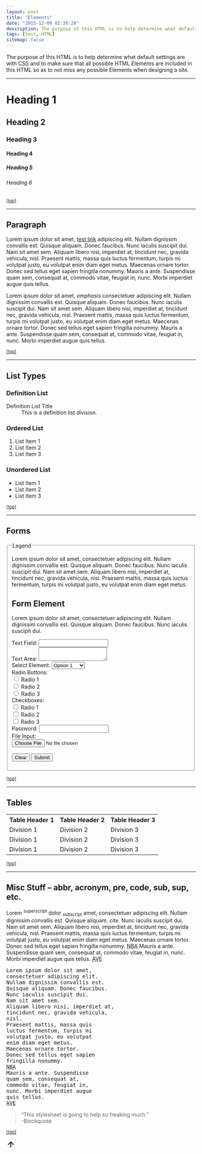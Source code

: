 ```yaml
---
layout: post
title: "Elements"
date: "2015-12-09 02:30:20"
description: The purpose of this HTML is to help determine what default settings are with CSS and to make sure that all possible HTML Elements are included...
tags: [test, HTML]
sitemap: false
---
```


<p>The purpose of this HTML is to help determine what default settings are with CSS and to make sure that all possible HTML Elements are included in this HTML so as to not miss any possible Elements when designing a site.</p>

<hr>

<h1>Heading 1</h1>
<h2>Heading 2</h2>
<h3>Heading 3</h3>
<h4>Heading 4</h4>
<h5>Heading 5</h5>
<h6>Heading 6</h6>

<p><small><a href="#content">[top]</a></small></p>

<hr>

<h2 id="paragraph">Paragraph</h2>

<p>Lorem ipsum dolor sit amet, <a href="#" title="test link">test link</a> adipiscing elit. Nullam dignissim convallis est. Quisque aliquam. Donec faucibus. Nunc iaculis suscipit dui. Nam sit amet sem. Aliquam libero nisi, imperdiet at, tincidunt nec, gravida vehicula, nisl. Praesent mattis, massa quis luctus fermentum, turpis mi volutpat justo, eu volutpat enim diam eget metus. Maecenas ornare tortor. Donec sed tellus eget sapien fringilla nonummy. Mauris a ante. Suspendisse quam sem, consequat at, commodo vitae, feugiat in, nunc. Morbi imperdiet augue quis tellus.</p>

<p>Lorem ipsum dolor sit amet, <em>emphasis</em> consectetuer adipiscing elit. Nullam dignissim convallis est. Quisque aliquam. Donec faucibus. Nunc iaculis suscipit dui. Nam sit amet sem. Aliquam libero nisi, imperdiet at, tincidunt nec, gravida vehicula, nisl. Praesent mattis, massa quis luctus fermentum, turpis mi volutpat justo, eu volutpat enim diam eget metus. Maecenas ornare tortor. Donec sed tellus eget sapien fringilla nonummy. Mauris a ante. Suspendisse quam sem, consequat at, commodo vitae, feugiat in, nunc. Morbi imperdiet augue quis tellus.</p>

<p><small><a href="#content">[top]</a></small></p>

<hr>

<h2 id="list_types">List Types</h2>

<h3>Definition List</h3>
<dl>
<dt>Definition List Title</dt>
<dd>This is a definition list division.</dd>
</dl>
<h3>Ordered List</h3>
<ol>
<li>List Item 1</li>
<li>List Item 2</li>
<li>List Item 3</li>
</ol>
<h3>Unordered List</h3>
<ul>
<li>List Item 1</li>
<li>List Item 2</li>
<li>List Item 3</li>
</ul>

<p><small><a href="#content">[top]</a></small></p>

<hr>

<h2 id="form_elements">Forms</h2>

<fieldset>
<legend>Legend</legend>
<p>Lorem ipsum dolor sit amet, consectetuer adipiscing elit. Nullam dignissim convallis est. Quisque aliquam. Donec faucibus. Nunc iaculis suscipit dui. Nam sit amet sem. Aliquam libero nisi, imperdiet at, tincidunt nec, gravida vehicula, nisl. Praesent mattis, massa quis luctus fermentum, turpis mi volutpat justo, eu volutpat enim diam eget metus.</p>

<form>

<h2>Form Element</h2>

<p>Lorem ipsum dolor sit amet, consectetuer adipiscing elit. Nullam dignissim convallis est. Quisque aliquam. Donec faucibus. Nunc iaculis suscipit dui.</p>

<div class="form-group">
<label for="text_field">Text Field:</label>
  <input class="form-control" type="text" id="text_field">
</div>

<div class="form-group">
<label for="text_area">Text Area:</label>
  <textarea class="form-control" id="text_area"></textarea>
</div>

<div class="form-group">
<label for="select_element">Select Element:</label>
<select class="form-control" name="select_element">

<optgroup label="Option Group 1">
<option value="1">Option 1</option>
<option value="2">Option 2</option>
<option value="3">Option 3</option>
</optgroup></p>
<optgroup label="Option Group 2">
<option value="1">Option 1</option>
<option value="2">Option 2</option>
<option value="3">Option 3</option>
</optgroup>
</select>
</div>

<div class="form-group">
<label for="radio_buttons">Radio Buttons:</label><br>
<input type="radio" class="form-check-input" name="radio_button" value="radio_1"> Radio 1<br>
<input type="radio" class="form-check-input" name="radio_button" value="radio_2"> Radio 2<br>
<input type="radio" class="form-check-input" name="radio_button" value="radio_3"> Radio 3
</div>

<div class="form-group">
<label for="checkboxes">Checkboxes:</label><br>
<input type="checkbox" class="form-check-input" name="checkboxes" value="check_1"> Radio 1<br>
<input type="checkbox" class="form-check-input" name="checkboxes" value="check_2"> Radio 2<br>
<input type="checkbox" class="form-check-input" name="checkboxes" value="check_3"> Radio 3
</div>

<div class="form-group">
<label for="password">Password:</label>
<input type="password" class="password form-control" name="password">
</div>

<div class="form-group">
<label for="file">File Input:</label><br>
<input type="file" class="form-control-file" name="file"><br><br>
<input class="btn" type="reset" value="Clear"> <input class="btn btn-primary" type="submit" value="Submit">
</div>

</form>
</fieldset>

<p><small><a href="#content">[top]</a></small></p>

<hr>

<h2 id="tables">Tables</h2>

<table cellspacing="0" cellpadding="0">
<tr>
<th>Table Header 1</th>
<th>Table Header 2</th>
<th>Table Header 3</th>
</tr>
<tr>
<td>Division 1</td>
<td>Division 2</td>
<td>Division 3</td>
</tr>
<tr class="even">
<td>Division 1</td>
<td>Division 2</td>
<td>Division 3</td>
</tr>
<tr>
<td>Division 1</td>
<td>Division 2</td>
<td>Division 3</td>
</tr>
</table>

<p><small><a href="#content">[top]</a></small></p>

<hr>

<h2 id="misc">Misc Stuff &#8211; abbr, acronym, pre, code, sub, sup, etc.</h2>

<p>Lorem <sup>superscript</sup> dolor <sub>subscript</sub> amet, consectetuer adipiscing elit. Nullam dignissim convallis est. Quisque aliquam. <cite>cite</cite>. Nunc iaculis suscipit dui. Nam sit amet sem. Aliquam libero nisi, imperdiet at, tincidunt nec, gravida vehicula, nisl. Praesent mattis, massa quis luctus fermentum, turpis mi volutpat justo, eu volutpat enim diam eget metus. Maecenas ornare tortor. Donec sed tellus eget sapien fringilla nonummy. <acronym title="National Basketball Association">NBA</acronym> Mauris a ante. Suspendisse quam sem, consequat at, commodo vitae, feugiat in, nunc. Morbi imperdiet augue quis tellus.  <abbr title="Avenue">AVE</abbr></p>

<pre>
Lorem ipsum dolor sit amet,
consectetuer adipiscing elit.
Nullam dignissim convallis est.
Quisque aliquam. Donec faucibus.
Nunc iaculis suscipit dui.
Nam sit amet sem.
Aliquam libero nisi, imperdiet at,
tincidunt nec, gravida vehicula,
nisl.
Praesent mattis, massa quis
luctus fermentum, turpis mi
volutpat justo, eu volutpat
enim diam eget metus.
Maecenas ornare tortor.
Donec sed tellus eget sapien
fringilla nonummy.
<acronym title="National Basketball Association">NBA</acronym>
Mauris a ante. Suspendisse
quam sem, consequat at,
commodo vitae, feugiat in,
nunc. Morbi imperdiet augue
quis tellus.  
<abbr title="Avenue">AVE</abbr>
</pre>

<blockquote>
<p>&#8220;This stylesheet is going to help so freaking much.&#8221; <br>
-Blockquote</p>
</blockquote>

<p><small><a href="#content">[top]</a></small><br />

<div class="clearfix float-right">
  <a href="#top" class="back-to-top-link" title="Back to top">
    <svg class="icon-up" viewBox="0 0 24 24" version="1.1" width="24" height="24" aria-label="Back to top" role="img"><path d="M4 12l1.41 1.41L11 7.83V20h2V7.83l5.58 5.59L20 12l-8-8-8 8z"/></svg>
  </a>
</div>

